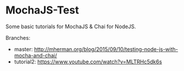 # MochaJS-Test

Some basic tutorials for MochaJS & Chai for NodeJS.

Branches:

* master: http://mherman.org/blog/2015/09/10/testing-node-js-with-mocha-and-chai/
* tutorial2: https://www.youtube.com/watch?v=MLTRHc5dk6s
